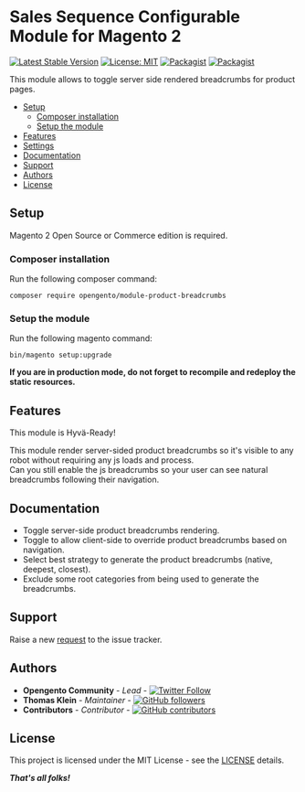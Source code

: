 # Sales Sequence Configurable Module for Magento 2

[![Latest Stable Version](https://img.shields.io/packagist/v/opengento/module-product-breadcrumbs.svg?style=flat-square)](https://packagist.org/packages/opengento/module-product-breadcrumbs)
[![License: MIT](https://img.shields.io/github/license/opengento/magento2-product-breadcrumbs.svg?style=flat-square)](./LICENSE) 
[![Packagist](https://img.shields.io/packagist/dt/opengento/module-product-breadcrumbs.svg?style=flat-square)](https://packagist.org/packages/opengento/module-product-breadcrumbs/stats)
[![Packagist](https://img.shields.io/packagist/dm/opengento/module-product-breadcrumbs.svg?style=flat-square)](https://packagist.org/packages/opengento/module-product-breadcrumbs/stats)

This module allows to toggle server side rendered breadcrumbs for product pages.

 - [Setup](#setup)
   - [Composer installation](#composer-installation)
   - [Setup the module](#setup-the-module)
 - [Features](#features)
 - [Settings](#settings)
 - [Documentation](#documentation)
 - [Support](#support)
 - [Authors](#authors)
 - [License](#license)

## Setup

Magento 2 Open Source or Commerce edition is required.

### Composer installation

Run the following composer command:

```
composer require opengento/module-product-breadcrumbs
```

### Setup the module

Run the following magento command:

```
bin/magento setup:upgrade
```

**If you are in production mode, do not forget to recompile and redeploy the static resources.**

## Features

This module is Hyvä-Ready!

This module render server-sided product breadcrumbs so it's visible to any robot without requiring any js loads and process.  
Can you still enable the js breadcrumbs so your user can see natural breadcrumbs following their navigation.

## Documentation

- Toggle server-side product breadcrumbs rendering.
- Toggle to allow client-side to override product breadcrumbs based on navigation.
- Select best strategy to generate the product breadcrumbs (native, deepest, closest).
- Exclude some root categories from being used to generate the breadcrumbs.

## Support

Raise a new [request](https://github.com/opengento/magento2-product-breadcrumbs/issues) to the issue tracker.

## Authors

- **Opengento Community** - *Lead* - [![Twitter Follow](https://img.shields.io/twitter/follow/opengento.svg?style=social)](https://twitter.com/opengento)
- **Thomas Klein** - *Maintainer* - [![GitHub followers](https://img.shields.io/github/followers/thomas-kl1.svg?style=social)](https://github.com/thomas-kl1)
- **Contributors** - *Contributor* - [![GitHub contributors](https://img.shields.io/github/contributors/opengento/magento2-product-breadcrumbs.svg?style=flat-square)](https://github.com/opengento/magento2-product-breadcrumbs/graphs/contributors)

## License

This project is licensed under the MIT License - see the [LICENSE](./LICENSE) details.

***That's all folks!***
